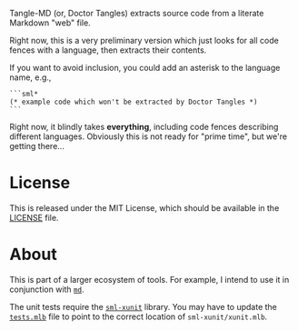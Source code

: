 Tangle-MD (or, Doctor Tangles) extracts source code from a literate
Markdown "web" file.

Right now, this is a very preliminary version which just looks for all
code fences with a language, then extracts their contents.

If you want to avoid inclusion, you could add an asterisk to the
language name, e.g.,

    ```sml*
    (* example code which won't be extracted by Doctor Tangles *)
    ```
    
Right now, it blindly takes **everything**, including code fences
describing different languages. Obviously this is not ready for "prime time",
but we're getting there...

# License

This is released under the MIT License, which should be available in the
[LICENSE](./LICENSE) file.

# About

This is part of a larger ecosystem of tools. For example, I intend to
use it in conjunction with [`md`](https://github.com/pqnelson/md/).

The unit tests require the
[`sml-xunit`](https://github.com/pqnelson/sml-xunit/) library.
You may have to update the [`tests.mlb`](./tests.mlb) file to point to
the correct location of `sml-xunit/xunit.mlb`.